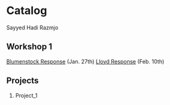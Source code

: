 # Catalog 
Sayyed Hadi Razmjo

## Workshop 1
[Blumenstock Response](https://github.com/srazmjo/Workshop1/edit/master/blumenstock.md) (Jan. 27th)
[Lloyd Response](https://github.com/srazmjo/Workshop1/blob/master/Lloyd.md) (Feb. 10th)


## Projects
1. Project_1






